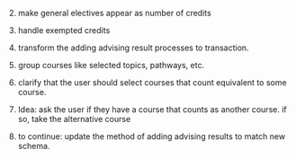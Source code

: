 2. make general electives appear as number of credits
3. handle exempted credits
4. transform the adding advising result processes to transaction.

5. group courses like selected topics, pathways, etc.
6. clarify that the user should select courses that count equivalent to some course.
7. Idea: ask the user if they have a course that counts as another course. if so, take the alternative course
8. to continue: update the method of adding advising results to match new schema.
